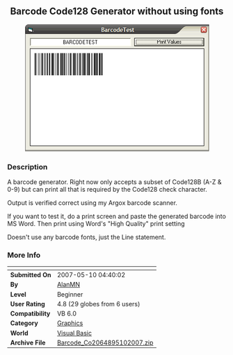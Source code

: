 ﻿<div align="center">

## Barcode Code128 Generator without using fonts

<img src="PIC2007510437442809.gif">
</div>

### Description

A barcode generator. Right now only accepts a subset of Code128B (A-Z &amp; 0-9) but can print all that is required by the Code128 check character.

Output is verified correct using my Argox barcode scanner.

If you want to test it, do a print screen and paste the generated barcode into MS Word. Then print using Word's "High Quality" print setting

Doesn't use any barcode fonts, just the Line statement.
 
### More Info
 


<span>             |<span>
---                |---
**Submitted On**   |2007-05-10 04:40:02
**By**             |[AlanMN](https://github.com/Planet-Source-Code/PSCIndex/blob/master/ByAuthor/alanmn.md)
**Level**          |Beginner
**User Rating**    |4.8 (29 globes from 6 users)
**Compatibility**  |VB 6\.0
**Category**       |[Graphics](https://github.com/Planet-Source-Code/PSCIndex/blob/master/ByCategory/graphics__1-46.md)
**World**          |[Visual Basic](https://github.com/Planet-Source-Code/PSCIndex/blob/master/ByWorld/visual-basic.md)
**Archive File**   |[Barcode\_Co2064895102007\.zip](https://github.com/Planet-Source-Code/alanmn-barcode-code128-generator-without-using-fonts__1-68554/archive/master.zip)








